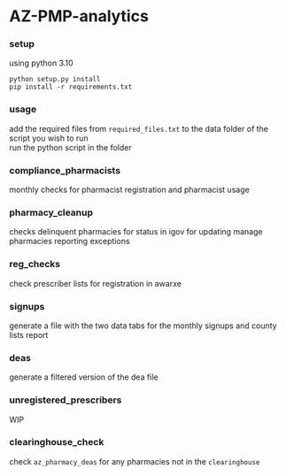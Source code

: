 # AZ-PMP-analytics
  
### setup
using python 3.10  
```
python setup.py install
pip install -r requirements.txt
```
### usage
add the required files from `required_files.txt` to the data folder of the script you wish to run  
run the python script in the folder
  
### compliance_pharmacists
monthly checks for pharmacist registration and pharmacist usage  
  
### pharmacy_cleanup
checks delinquent pharmacies for status in igov for updating manage pharmacies reporting exceptions  
  
### reg_checks
check prescriber lists for registration in awarxe

### signups
generate a file with the two data tabs for the monthly signups and county lists report  

### deas
generate a filtered version of the dea file  

### unregistered_prescribers
WIP  

### clearinghouse_check
check ``az_pharmacy_deas`` for any pharmacies not in the ``clearinghouse``
